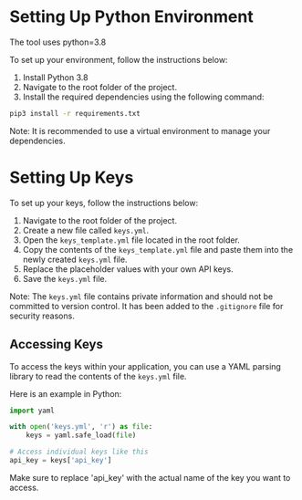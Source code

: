 

# Setting Up Python Environment

The tool uses python=3.8

To set up your environment, follow the instructions below:

1. Install Python 3.8
2. Navigate to the root folder of the project.
3. Install the required dependencies using the following command:

```bash
pip3 install -r requirements.txt
```

Note: It is recommended to use a virtual environment to manage your dependencies.


# Setting Up Keys

To set up your keys, follow the instructions below:

1. Navigate to the root folder of the project.
2. Create a new file called `keys.yml`.
3. Open the `keys_template.yml` file located in the root folder.
4. Copy the contents of the `keys_template.yml` file and paste them into the newly created `keys.yml` file.
5. Replace the placeholder values with your own API keys.
6. Save the `keys.yml` file.

Note: The `keys.yml` file contains private information and should not be committed to version control. It has been added to the `.gitignore` file for security reasons.

## Accessing Keys

To access the keys within your application, you can use a YAML parsing library to read the contents of the `keys.yml` file.

Here is an example in Python:

```python
import yaml

with open('keys.yml', 'r') as file:
    keys = yaml.safe_load(file)

# Access individual keys like this
api_key = keys['api_key']
```
Make sure to replace 'api_key' with the actual name of the key you want to access.


